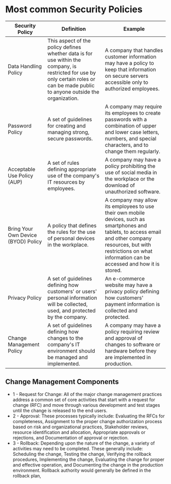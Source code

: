 # Most common Security Policies 
| Security Policy | Definition | Example |
| --- | --- | --- |
| Data Handling Policy |This aspect of the policy defines whether data is for use within the company, is restricted for use by only certain roles or can be made public to anyone outside the organization. | A company that handles customer information may have a policy to keep that information on secure servers accessible only to authorized employees. |
| Password Policy | A set of guidelines for creating and managing strong, secure passwords. | A company may require its employees to create passwords with a combination of upper and lower case letters, numbers, and special characters, and to change them regularly. |
| Acceptable Use Policy (AUP) | A set of rules defining appropriate use of the company's IT resources by employees. | A company may have a policy prohibiting the use of social media in the workplace or the download of unauthorized software. |
| Bring Your Own Device (BYOD) Policy | A policy that defines the rules for the use of personal devices in the workplace. | A company may allow its employees to use their own mobile devices, such as smartphones and tablets, to access email and other company resources, but with restrictions on what information can be accessed and how it is stored. |
| Privacy Policy | A set of guidelines defining how customers' or users' personal information will be collected, used, and protected by the company. | An e-commerce website may have a privacy policy defining how customers' payment information is collected and protected. |
| Change Management Policy | A set of guidelines defining how changes to the company's IT environment should be managed and implemented. | A company may have a policy requiring review and approval of changes to software or hardware before they are implemented in production. |

## Change Management Components
- 1 - Request for Change: All of the major change management practices address a common set of core activities that start with a request for change (RFC) and move through various development and test stages until the change is released to the end users.
- 2 - Approval: These processes typically include: Evaluating the RFCs for completeness, Assignment to the proper change authorization process based on risk and organizational practices, Stakeholder reviews, resource identification and allocation, Appropriate approvals or rejections, and Documentation of approval or rejection.
- 3 - Rollback: Depending upon the nature of the change, a variety of activities may need to be completed. These generally include: Scheduling the change, Testing the change, Verifying the rollback procedures, Implementing the change, Evaluating the change for proper and effective operation, and Documenting the change in the production environment. Rollback authority would generally be defined in the rollback plan,


